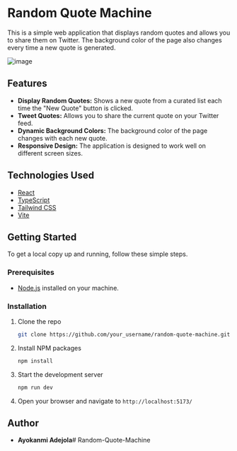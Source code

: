 # Random Quote Machine

This is a simple web application that displays random quotes and allows you to share them on Twitter. The background color of the page also changes every time a new quote is generated.

![image](https://github.com/user-attachments/assets/3dd30d70-a8f6-4916-a11e-2cda18099e65)

## Features

- **Display Random Quotes:** Shows a new quote from a curated list each time the "New Quote" button is clicked.
- **Tweet Quotes:** Allows you to share the current quote on your Twitter feed.
- **Dynamic Background Colors:** The background color of the page changes with each new quote.
- **Responsive Design:** The application is designed to work well on different screen sizes.

## Technologies Used

- [React](https://reactjs.org/)
- [TypeScript](https://www.typescriptlang.org/)
- [Tailwind CSS](https://tailwindcss.com/)
- [Vite](https://vitejs.dev/)

## Getting Started

To get a local copy up and running, follow these simple steps.

### Prerequisites

- [Node.js](https://nodejs.org/en/) installed on your machine.

### Installation

1. Clone the repo
   ```sh
   git clone https://github.com/your_username/random-quote-machine.git
   ```
2. Install NPM packages
   ```sh
   npm install
   ```
3. Start the development server
   ```sh
   npm run dev
   ```
4. Open your browser and navigate to `http://localhost:5173/`

## Author

- **Ayokanmi Adejola**# Random-Quote-Machine
